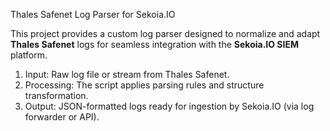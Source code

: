 Thales Safenet Log Parser for Sekoia.IO

This project provides a custom log parser designed to normalize and adapt **Thales Safenet** logs for seamless integration with the **Sekoia.IO SIEM** platform.

1. Input: Raw log file or stream from Thales Safenet.
2. Processing: The script applies parsing rules and structure transformation.
3. Output: JSON-formatted logs ready for ingestion by Sekoia.IO (via log forwarder or API).
